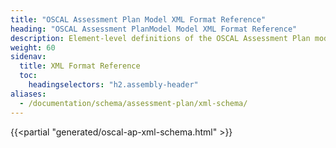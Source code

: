 ```yaml
---
title: "OSCAL Assessment Plan Model XML Format Reference"
heading: "OSCAL Assessment PlanModel Model XML Format Reference"
description: Element-level definitions of the OSCAL Assessment Plan model XML format.
weight: 60
sidenav:
  title: XML Format Reference
  toc:
    headingselectors: "h2.assembly-header"
aliases:
  - /documentation/schema/assessment-plan/xml-schema/
---
```


{{<partial "generated/oscal-ap-xml-schema.html" >}}
